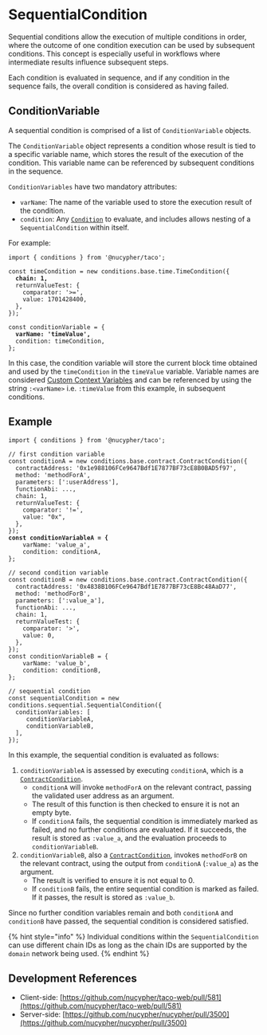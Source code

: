 # SequentialCondition

Sequential conditions allow the execution of multiple conditions in order, where the outcome of one condition execution can be used by subsequent conditions. This concept is especially useful in workflows where intermediate results influence subsequent steps.

Each condition is evaluated in sequence, and if any condition in the sequence fails, the overall condition is considered as having failed.

## ConditionVariable

A sequential condition is comprised of a list of `ConditionVariable` objects.

The `ConditionVariable` object represents a condition whose result is tied to a specific variable name, which stores the result of the execution of the condition. This variable name can be referenced by subsequent conditions in the sequence.&#x20;

`ConditionVariables` have two mandatory attributes:

* `varName`: The name of the variable used to store the execution result of the condition.
* `condition`: Any [`Condition`](../) to evaluate, and includes allows nesting of a `SequentialCondition` within itself.

For example:

<pre class="language-typescript"><code class="lang-typescript">import { conditions } from '@nucypher/taco';

const timeCondition = new conditions.base.time.TimeCondition({
<strong>  chain: 1,
</strong>  returnValueTest: {
    comparator: '>=',
    value: 1701428400,
  },
});

const conditionVariable = {
<strong>  varName: 'timeValue',
</strong>  condition: timeCondition,
};
</code></pre>

In this case, the condition variable will store the current block time obtained and used by the `timeCondition` in the `timeValue` variable. Variable names are considered [Custom Context Variables](../../authentication/conditioncontext-and-context-variables.md#context-variables) and can be referenced by using the string `:<varName>` i.e. `:timeValue` from this example, in subsequent conditions.

## Example

<pre class="language-typescript"><code class="lang-typescript">import { conditions } from '@nucypher/taco';

// first condition variable
const conditionA = new conditions.base.contract.ContractCondition({
  contractAddress: '0x1e988106FCe9647Bdf1E7877BF73cE8B0BAD5f97',
  method: 'methodForA',
  parameters: [':userAddress'],
  functionAbi: ...,
  chain: 1,
  returnValueTest: {
    comparator: '!=',
    value: "0x",
  },
});
<strong>const conditionVariableA = {
</strong>    varName: 'value_a',
    condition: conditionA,
};

// second condition variable
const conditionB = new conditions.base.contract.ContractCondition({
  contractAddress: '0x4838B106FCe9647Bdf1E7877BF73cE8Bc48AaD77',
  method: 'methodForB',
  parameters: [':value_a'],
  functionAbi: ...,
  chain: 1,
  returnValueTest: {
    comparator: '>',
    value: 0,
  },
});
const conditionVariableB = {
    varName: 'value_b',
    condition: conditionB,
};

// sequential condition
const sequentialCondition = new conditions.sequential.SequentialCondition({
  conditionVariables: [
     conditionVariableA,
     conditionVariableB,
  ],
});
</code></pre>

In this example, the sequential condition is evaluated as follows:

1. `conditionVariableA` is assessed by executing `conditionA`, which is a [`ContractCondition`](../contractcondition/).
   * `conditionA` will invoke `methodForA` on the relevant contract, passing the validated user address as an argument.
   * The result of this function is then checked to ensure it is not an empty byte.
   * If `conditionA` fails, the sequential condition is immediately marked as failed, and no further conditions are evaluated. If it succeeds, the result is stored as `:value_a`, and the evaluation proceeds to `conditionVariableB`.
2. `conditionVariableB`, also a [`ContractCondition`](../contractcondition/), invokes `methodForB` on the relevant contract, using the output from `conditionA` (`:value_a`) as the argument.
   * The result is verified to ensure it is not equal to 0.
   * If `conditionB` fails, the entire sequential condition is marked as failed. If it passes, the result is stored as `:value_b`.

Since no further condition variables remain and both `conditionA` and `conditionB` have passed, the sequential condition is considered satisfied.

{% hint style="info" %}
Individual conditions within the `SequentialCondition` can use different chain IDs as long as the chain IDs are supported by the `domain` network being used.
{% endhint %}

## Development References

* Client-side: [https://github.com/nucypher/taco-web/pull/581](https://github.com/nucypher/taco-web/pull/581)
* Server-side: [https://github.com/nucypher/nucypher/pull/3500](https://github.com/nucypher/nucypher/pull/3500)

